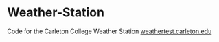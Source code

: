 # Weather-Station

Code for the Carleton College Weather Station
<a href="http://weathertest.carleton.edu/index.php"> weathertest.carleton.edu </a>



